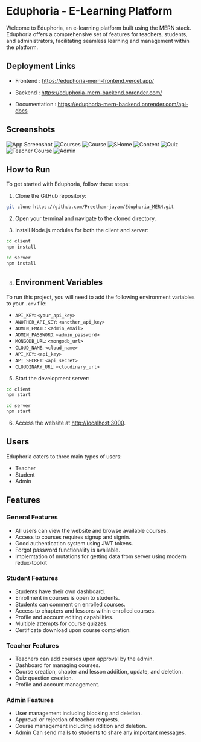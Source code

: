 # Eduphoria - E-Learning Platform

Welcome to Eduphoria, an e-learning platform built using the MERN stack. Eduphoria offers a comprehensive set of features for teachers, students, and administrators, facilitating seamless learning and management within the platform.

## Deployment Links

- Frontend : https://eduphoria-mern-frontend.vercel.app/
- Backend : https://eduphoria-mern-backend.onrender.com/

- Documentation :  https://eduphoria-mern-backend.onrender.com/api-docs 

## Screenshots

![App Screenshot](Screenshots/Home.png)
![Courses](Screenshots/courses.png)
![Course](Screenshots/course.png)
![SHome](Screenshots/SHome.png)
![Content](Screenshots/Content.png)
![Quiz](Screenshots/Quiz.png)
![Teacher Course ](Screenshots/CUpdate.png)
![Admin](Screenshots/Admin.png)


## How to Run

To get started with Eduphoria, follow these steps:

1. Clone the GitHub repository:
```bash
git clone https://github.com/Preetham-jayam/Eduphoria_MERN.git
```

2. Open your terminal and navigate to the cloned directory.


3. Install Node.js modules for both the client and server:
```bash
cd client
npm install
```

```bash
cd server
npm install
```

4. ## Environment Variables

To run this project, you will need to add the following environment variables to your `.env` file:

- `API_KEY`: `<your_api_key>`
- `ANOTHER_API_KEY`: `<another_api_key>`
- `ADMIN_EMAIL`: `<admin_email>`
- `ADMIN_PASSWORD`: `<admin_password>`
- `MONGODB_URL`: `<mongodb_url>`
- `CLOUD_NAME`: `<cloud_name>`
- `API_KEY`: `<api_key>`
- `API_SECRET`: `<api_secret>`
- `CLOUDINARY_URL`: `<cloudinary_url>`

5. Start the development server:

```bash
cd client
npm start
```

```bash
cd server
npm start
```

6. Access the website at [http://localhost:3000](http://localhost:3000).

## Users

Eduphoria caters to three main types of users:

- Teacher
- Student
- Admin

## Features

### General Features

- All users can view the website and browse available courses.
- Access to courses requires signup and signin.
- Good authentication system using JWT tokens.
- Forgot password functionality is available.
- Implemtation of mutations for getting data from server using modern redux-toolkit

### Student Features

- Students have their own dashboard.
- Enrollment in courses is open to students.
- Students can comment on enrolled courses.
- Access to chapters and lessons within enrolled courses.
- Profile and account editing capabilities.
- Multiple attempts for course quizzes.
- Certificate download upon course completion.

### Teacher Features

- Teachers can add courses upon approval by the admin.
- Dashboard for managing courses.
- Course creation, chapter and lesson addition, update, and deletion.
- Quiz question creation.
- Profile and account management.

### Admin Features

- User management including blocking and deletion.
- Approval or rejection of teacher requests.
- Course management including addition and deletion.
- Admin Can send mails to students to share any important messages.

